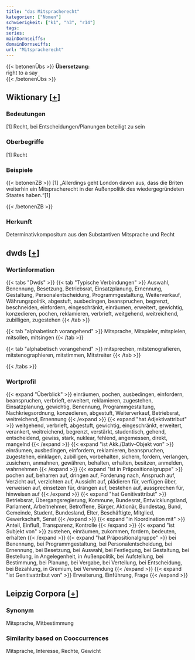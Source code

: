 ```yaml
---
title: "das Mitspracherecht"
kategorien: ["Nomen"]
schwierigkeit: ["k1", "h3", "r14"]
tags:
series:
mainDornseiffs:
domainDornseiffs:
url: "Mitspracherecht"
---
```


{{< betonenÜbs >}}
**Übersetzung:**  
right to a say  
{{< /betonenÜbs >}}

## Wiktionary [[+](https://de.wiktionary.org/wiki/Mitspracherecht)]

### Bedeutungen
[1] Recht, bei Entscheidungen/Planungen beteiligt zu sein  

### Oberbegriffe
[1] Recht  

### Beispiele
{{< betonenZB >}}
[1] „Allerdings geht London davon aus, dass die Briten weiterhin ein Mitspracherecht in der Außenpolitik des wiedergegründeten Staates haben.“[1]  

{{< /betonenZB >}}
### Herkunft
Determinativkompositum aus den Substantiven Mitsprache und Recht  



## dwds [[+](https://www.dwds.de/wb/Mitspracherecht)]

### Wortinformation
{{< tabs "Dwds" >}}
{{< tab "Typische Verbindungen" >}}
Auswahl, Benennung, Besetzung, Betriebsrat, Einsatzplanung, Ernennung, Gestaltung, Personalentscheidung, Programmgestaltung, Weiterverkauf, Währungspolitik, abgestuft, ausbedingen, beanspruchen, begrenzt, beschneiden, einfordern, eingeschränkt, einräumen, erweitert, gewichtig, konzedieren, pochen, reklamieren, verbrieft, weitgehend, weitreichend, zubilligen, zugestehen
{{< /tab >}}

{{< tab "alphabetisch vorangehend" >}}
Mitsprache, Mitspieler, mitspielen, mitsollen, mitsingen
{{< /tab >}}

{{< tab "alphabetisch vorangehend" >}}
mitsprechen, mitstenografieren, mitstenographieren, mitstimmen, Mitstreiter
{{< /tab >}}

{{< /tabs >}}

### Wortprofil
{{< expand "Überblick" >}} einräumen, pochen, ausbedingen, einfordern, beanspruchen, verbrieft, erweitert, reklamieren, zugestehen, Einsatzplanung, gewichtig, Benennung, Programmgestaltung, Nachkriegsordnung, konzedieren, abgestuft, Weiterverkauf, Betriebsrat, weitreichend, Ernennung {{< /expand >}}
{{< expand "hat Adjektivattribut" >}} weitgehend, verbrieft, abgestuft, gewichtig, eingeschränkt, erweitert, verankert, weitreichend, begrenzt, verstärkt, studentisch, gehend, entscheidend, gewiss, stark, nuklear, fehlend, angemessen, direkt, mangelnd {{< /expand >}}
{{< expand "ist Akk./Dativ-Objekt von" >}} einräumen, ausbedingen, einfordern, reklamieren, beanspruchen, zugestehen, einklagen, zubilligen, vorbehalten, sichern, fordern, verlangen, zusichern, anmahnen, gewähren, behalten, erhalten, besitzen, anmelden, wahrnehmen {{< /expand >}}
{{< expand "ist in Präpositionalgruppe" >}} pochen auf, beharren auf, dringen auf, Forderung nach, Anspruch auf, Verzicht auf, verzichten auf, Aussicht auf, plädieren für, verfügen über, verweisen auf, einsetzen für, drängen auf, bestehen auf, aussprechen für, hinweisen auf {{< /expand >}}
{{< expand "hat Genitivattribut" >}} Betriebsrat, Übergangsregierung, Kommune, Bundesrat, Entwicklungsland, Parlament, Arbeitnehmer, Betroffene, Bürger, Aktionär, Bundestag, Bund, Gemeinde, Student, Bundesland, Elter, Beschäftigte, Mitglied, Gewerkschaft, Senat {{< /expand >}}
{{< expand "in Koordination mit" >}} Anteil, Einfluß, Transparenz, Kontrolle {{< /expand >}}
{{< expand "ist Subjekt von" >}} zustehen, einräumen, zukommen, fordern, bedeuten, erhalten {{< /expand >}}
{{< expand "hat Präpositionalgruppe" >}} bei Benennung, bei Programmgestaltung, bei Personalentscheidung, bei Ernennung, bei Besetzung, bei Auswahl, bei Festlegung, bei Gestaltung, bei Bestellung, in Angelegenheit, in Außenpolitik, bei Aufstellung, bei Bestimmung, bei Planung, bei Vergabe, bei Verteilung, bei Entscheidung, bei Bezahlung, in Gremium, bei Verwendung {{< /expand >}}
{{< expand "ist Genitivattribut von" >}} Erweiterung, Einführung, Frage {{< /expand >}}

## Leipzig Corpora [[+](https://corpora.uni-leipzig.de/en/res?word=Mitspracherecht&corpusId=deu_newscrawl-public_2018)]


### Synonym
Mitsprache, Mitbestimmung


### Similarity based on Cooccurrences
Mitsprache, Interesse, Rechte, Gewicht

